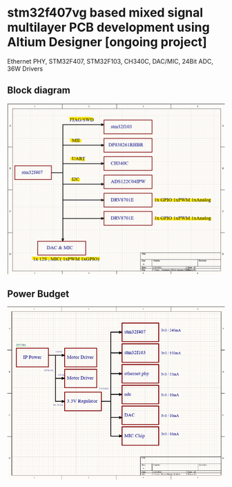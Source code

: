 # stm32f407vg based mixed signal multilayer PCB development using Altium Designer [ongoing project]
 
Ethernet PHY, STM32F407, STM32F103, CH340C, DAC/MIC, 24Bit ADC, 36W Drivers

## Block diagram 

![image](https://github.com/amrithHN/stm32f4xx-mixed-signal-mutlilayer-pcb/blob/main/block.png)

## Power Budget

![image](https://github.com/amrithHN/stm32f4xx-mixed-signal-mutlilayer-pcb/blob/main/power_budget.png)

